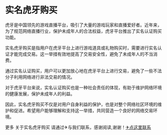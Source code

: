 # 实名虎牙购买

虎牙是中国领先的游戏直播平台，吸引了大量的游戏玩家和直播爱好者。近年来，为了规范网络直播行业，保护未成年人的合法权益，虎牙平台推出了实名认证购买功能。

实名虎牙购买是指用户在虎牙平台上进行游戏道具或礼物购买时，需要进行实名认证才能完成交易。这一举措有效地提高了交易安全性，避免了未成年人的不当消费。

通过实名认证购买，用户可以更加放心地在虎牙平台上进行交易，避免了一些不法分子利用网络进行非法交易的情况。

对于虎牙平台来说，实名认证购买也是一种社会责任的体现，有助于维护网络环境的健康发展，保护未成年人的利益。

因此，实名虎牙购买不仅是对用户自身利益的保护，也是对整个网络社区环境的维护和促进。希望用户能够理解和支持这一举措，共同营造一个良好的网络交易环境。

更多 关于实名虎牙购买 请通过✈与我们联系，感谢阅读,谢谢！[✈点这里联系](https://abc.k02.cc)